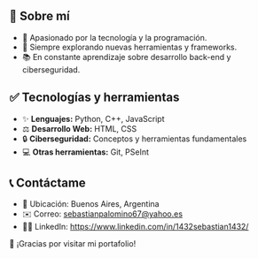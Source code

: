 ## 🌟 Sobre mí
- 🚀 Apasionado por la tecnología y la programación.
- 🔧 Siempre explorando nuevas herramientas y frameworks.
- 📚 En constante aprendizaje sobre desarrollo back-end y ciberseguridad.



## ✅ Tecnologías y herramientas
- ✨ **Lenguajes:** Python, C++, JavaScript
- ⚖️ **Desarrollo Web:** HTML, CSS
- 🔒 **Ciberseguridad:** Conceptos y herramientas fundamentales
- 💻 **Otras herramientas:** Git, PSeInt

## 📞 Contáctame
- 🏡 Ubicación: Buenos Aires, Argentina
- ✉️ Correo: sebastianpalomino67@yahoo.es
- 👨‍💻 LinkedIn: https://www.linkedin.com/in/1432sebastian1432/
  

👋 ¡Gracias por visitar mi portafolio!
